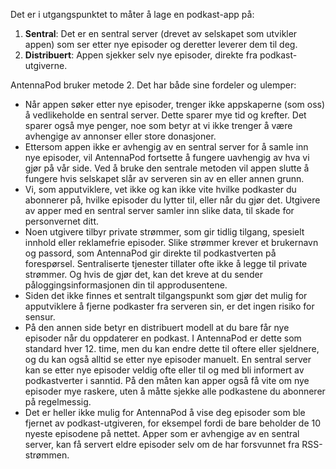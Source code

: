 Det er i utgangspunktet to måter å lage en podkast-app på:

1. **Sentral**: Det er en sentral server (drevet av selskapet som utvikler appen) som ser etter nye episoder og deretter leverer dem til deg.
1. **Distribuert**: Appen sjekker selv nye episoder, direkte fra podkast-utgiverne.

AntennaPod bruker metode 2. Det har både sine fordeler og ulemper:

- Når appen søker etter nye episoder, trenger ikke appskaperne (som oss) å vedlikeholde en sentral server. Dette sparer mye tid og krefter. Det sparer også mye penger, noe som betyr at vi ikke trenger å være avhengige av annonser eller store donasjoner.
- Ettersom appen ikke er avhengig av en sentral server for å samle inn nye episoder, vil AntennaPod fortsette å fungere uavhengig av hva vi gjør på vår side. Ved å bruke den sentrale metoden vil appen slutte å fungere hvis selskapet slår av serveren sin av en eller annen grunn.
- Vi, som apputviklere, vet ikke og kan ikke vite hvilke podkaster du abonnerer på, hvilke episoder du lytter til, eller når du gjør det. Utgivere av apper med en sentral server samler inn slike data, til skade for personvernet ditt.
- Noen utgivere tilbyr private strømmer, som gir tidlig tilgang, spesielt innhold eller reklamefrie episoder. Slike strømmer krever et brukernavn og passord, som AntennaPod gir direkte til podkastverten på forespørsel. Sentraliserte tjenester tillater ofte ikke å legge til private strømmer. Og hvis de gjør det, kan det kreve at du sender påloggingsinformasjonen din til approdusentene.
- Siden det ikke finnes et sentralt tilgangspunkt som gjør det mulig for apputviklere å fjerne podkaster fra serveren sin, er det ingen risiko for sensur.
- På den annen side betyr en distribuert modell at du bare får nye episoder når du oppdaterer en podkast. I AntennaPod er dette som standard hver 12. time, men du kan endre dette til oftere eller sjeldnere, og du kan også alltid se etter nye episoder manuelt. En sentral server kan se etter nye episoder veldig ofte eller til og med bli informert av podkastverter i sanntid. På den måten kan apper også få vite om nye episoder mye raskere, uten å måtte sjekke alle podkastene du abonnerer på regelmessig.
- Det er heller ikke mulig for AntennaPod å vise deg episoder som ble fjernet av podkast-utgiveren, for eksempel fordi de bare beholder de 10 nyeste episodene på nettet. Apper som er avhengige av en sentral server, kan få servert eldre episoder selv om de har forsvunnet fra RSS-strømmen.
